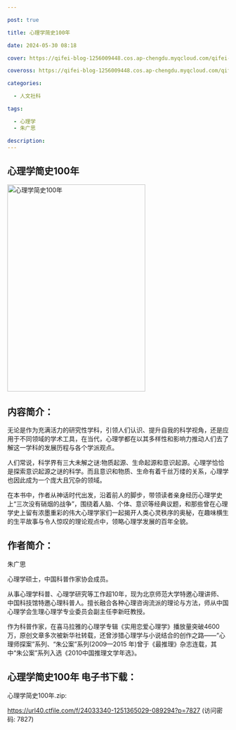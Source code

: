 ```yaml
---

post: true

title: 心理学简史100年

date: 2024-05-30 08:18

cover: https://qifei-blog-1256009448.cos.ap-chengdu.myqcloud.com/qifei-blog/64e1daca661c6c8e54fad6af.jpg

coveross: https://qifei-blog-1256009448.cos.ap-chengdu.myqcloud.com/qifei-blog/64e1daca661c6c8e54fad6af.jpg

categories:

  - 人文社科

tags:

  - 心理学
  - 朱广思

description:
---
```


##  心理学简史100年

<img alt="心理学简史100年 " class="aligncenter loaded" data-was-processed="true" decoding="async" fetchpriority="high" height="471" src="https://qifei-blog-1256009448.cos.ap-chengdu.myqcloud.com/qifei-blog/64e1daca661c6c8e54fad6af.jpg " style="cursor: zoom-in;" width="314"/>

## 内容简介：

无论是作为充满活力的研究性学科，引领人们认识、提升自我的科学视角，还是应用于不同领域的学术工具，在当代，心理学都在以其多样性和影响力推动人们去了解这一学科的发展历程与各个学派观点。

人们常说，科学界有三大未解之谜:物质起源、生命起源和意识起源。心理学恰恰是探索意识起源之谜的科学。而且意识和物质、生命有着千丝万缕的关系，心理学也因此成为一个庞大且冗杂的领域。

在本书中，作者从神话时代出发，沿着前人的脚步，带领读者亲身经历心理学史上“三次没有硝烟的战争”，围绕着人脑、个体、意识等经典议题，和那些曾在心理学史上留有浓墨重彩的伟大心理学家们一起揭开人类心灵秩序的奥秘，在趣味横生的生平故事与令人惊叹的理论观点中，领略心理学发展的百年全貌。

## 作者简介：

朱广思

心理学硕士，中国科普作家协会成员。

从事心理学科普、心理学研究等工作超10年，现为北京师范大学特邀心理讲师、中国科技馆特邀心理科普人。擅长融合各种心理咨询流派的理论与方法，师从中国心理学会生理心理学专业委员会副主任李新旺教授。

作为科普作家，在喜马拉雅的心理学专辑《实用恋爱心理学》播放量突破4600万，原创文章多次被新华社转载，还曾涉猎心理学与小说结合的创作之路——“心理师探案”系列、“朱公案”系列(2009—2015 年)曾于《最推理》杂志连载，其中“朱公案”系列入选《2010中国推理文学年选》。

## 心理学简史100年 电子书下载：

心理学简史100年.zip: 

https://url40.ctfile.com/f/24033340-1251365029-089294?p=7827 (访问密码: 7827)
